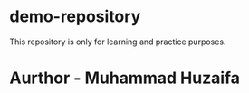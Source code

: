# demo-repository
This repository is only for learning and practice purposes. 
</br>
<h1>Aurthor - Muhammad Huzaifa</h1>
